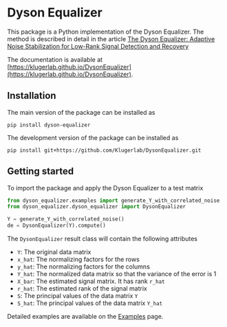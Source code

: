 # Dyson Equalizer #

This package is a Python implementation of the Dyson Equalizer. 
The method is described in detail in the article [The Dyson Equalizer: Adaptive Noise Stabilization for Low-Rank Signal Detection and Recovery
](https://doi.org/10.48550/arXiv.2306.11263)

The documentation is available at [https://klugerlab.github.io/DysonEqualizer](https://klugerlab.github.io/DysonEqualizer).

## Installation ##
The main version of the package can be installed as 
```
pip install dyson-equalizer
```

The development version of the package can be installed as 
```
pip install git+https://github.com/Klugerlab/DysonEqualizer.git
```

## Getting started ##

To import the package and apply the Dyson Equalizer to a test matrix

```python
from dyson_equalizer.examples import generate_Y_with_correlated_noise
from dyson_equalizer.dyson_equalizer import DysonEqualizer

Y = generate_Y_with_correlated_noise()
de = DysonEqualizer(Y).compute()

```

The `DysonEqualizer` result class will contain the following attributes
- `Y`: The original data matrix
- `x_hat`: The normalizing factors for the rows
- `y_hat`: The normalizing factors for the columns
- `Y_hat`: The normalized data matrix so that the variance of the error is 1
- `X_bar`: The estimated signal matrix. It has rank `r_hat`
- `r_hat`:  The estimated rank of the signal matrix
- `S`: The principal values of the data matrix `Y`
- `S_hat`:  The principal values of the data matrix `Y_hat`

Detailed examples are available on the [Examples](https://klugerlab.github.io/DysonEqualizer/examples.html) 
page.
